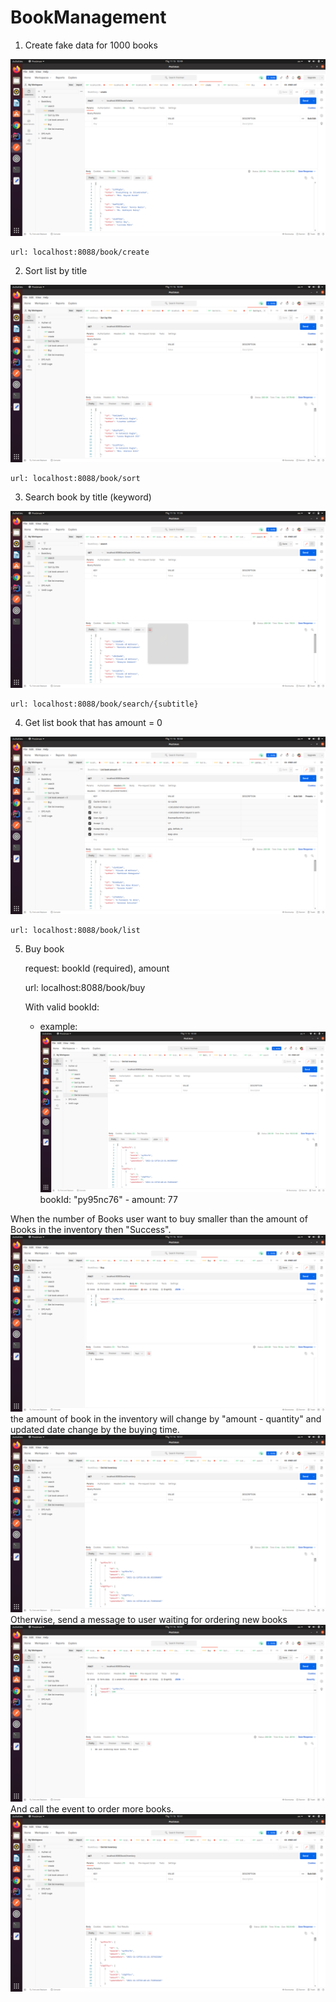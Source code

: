# BookManagement
1. Create fake data for 1000 books

![](./image/1.png)

    url: localhost:8088/book/create
2. Sort list by title

![](image/2.png)

    url: localhost:8088/book/sort
3. Search book by title (keyword)

![](image/9.png)

    url: localhost:8088/book/search/{subtitle}
4. Get list book that has amount = 0

![](image/3.png)

    url: localhost:8088/book/list
5. Buy book

    request: bookId (required), amount

    url: localhost:8088/book/buy

    With valid bookId:
    - example:
![](image/4.png)
    bookId: "py95nc76" - amount: 77

When the number of Books user want to buy smaller than the amount of Books in the inventory then "Success".
![](image/5.png)
the amount of book in the inventory will change by "amount - quantity" and updated date change by the buying time.
![](image/6.png)
Otherwise, send a message to user waiting for ordering new books
![](image/7.png)
And call the event to order more books.
![](image/8.png)
    